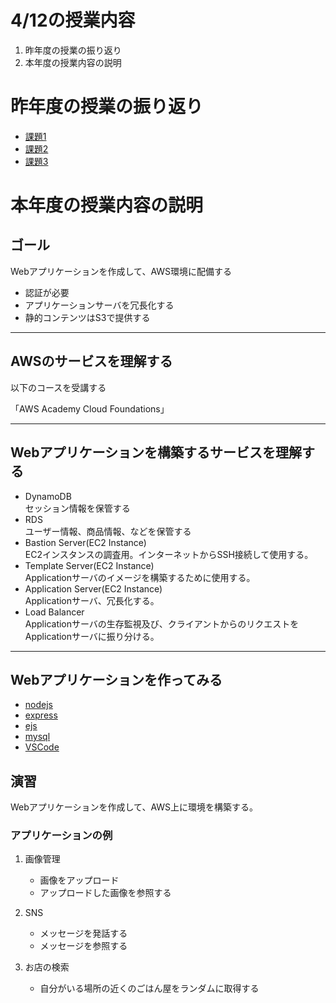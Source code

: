 # 4/12の授業内容
1. 昨年度の授業の振り返り
1. 本年度の授業内容の説明

# 昨年度の授業の振り返り
* [課題1](https://github.com/cupperservice/HJ-2021/tree/main/G1/課題1)
* [課題2](https://github.com/cupperservice/HJ-2021/tree/main/G1/課題2)
* [課題3](https://github.com/cupperservice/HJ-2021/tree/main/G1/課題3)

# 本年度の授業内容の説明
## ゴール
Webアプリケーションを作成して、AWS環境に配備する
* 認証が必要
* アプリケーションサーバを冗長化する
* 静的コンテンツはS3で提供する

---
## AWSのサービスを理解する
以下のコースを受講する

「AWS Academy Cloud Foundations」

---
## Webアプリケーションを構築するサービスを理解する
* DynamoDB  
セッション情報を保管する
* RDS  
ユーザー情報、商品情報、などを保管する
* Bastion Server(EC2 Instance)  
EC2インスタンスの調査用。インターネットからSSH接続して使用する。
* Template Server(EC2 Instance)  
Applicationサーバのイメージを構築するために使用する。
* Application Server(EC2 Instance)  
Applicationサーバ、冗長化する。
* Load Balancer  
Applicationサーバの生存監視及び、クライアントからのリクエストをApplicationサーバに振り分ける。

---
## Webアプリケーションを作ってみる
* [nodejs](https://nodejs.org/ja/)
* [express](https://expressjs.com/ja/)
* [ejs](https://www.npmjs.com/package/ejs)
* [mysql](https://www.npmjs.com/package/mysql)
* [VSCode](https://azure.microsoft.com/ja-jp/products/visual-studio-code/)

## 演習
Webアプリケーションを作成して、AWS上に環境を構築する。

### アプリケーションの例
1. 画像管理
    * 画像をアップロード
    * アップロードした画像を参照する

2. SNS
    * メッセージを発話する
    * メッセージを参照する

3. お店の検索
    * 自分がいる場所の近くのごはん屋をランダムに取得する
